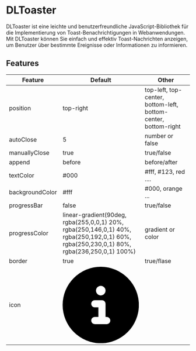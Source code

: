 # DLToaster
DLToaster ist eine leichte und benutzerfreundliche JavaScript-Bibliothek für die Implementierung von Toast-Benachrichtigungen in Webanwendungen. Mit DLToaster können Sie einfach und effektiv Toast-Nachrichten anzeigen, um Benutzer über bestimmte Ereignisse oder Informationen zu informieren.

## Features
| Feature | Default | Other |
| ------- | ------- | ----- |
| position | top-right | top-left, top-center, bottom-left, bottom-center, bottom-right |
| autoClose | 5 | number or false |
| manuallyClose | true | true/false |
| append | before | before/after |
| textColor | #000 | #fff, #123, red .... |
| backgroundColor | #fff | #000, orange ... |
| progressBar | false | true/false |
| progressColor | linear-gradient(90deg, rgba(255,0,0,1) 20%, rgba(250,146,0,1) 40%, rgba(250,192,0,1) 60%, rgba(250,230,0,1) 80%, rgba(236,250,0,1) 100%) | gradient or color|
| border | true | true/flase |
| icon | <svg xmlns="http://www.w3.org/2000/svg" viewBox="0 0 512 512"><path d="M256 512A256 256 0 1 0 256 0a256 256 0 1 0 0 512zM216 336h24V272H216c-13.3 0-24-10.7-24-24s10.7-24 24-24h48c13.3 0 24 10.7 24 24v88h8c13.3 0 24 10.7 24 24s-10.7 24-24 24H216c-13.3 0-24-10.7-24-24s10.7-24 24-24zm40-208a32 32 0 1 1 0 64 32 32 0 1 1 0-64z"/></svg> | |